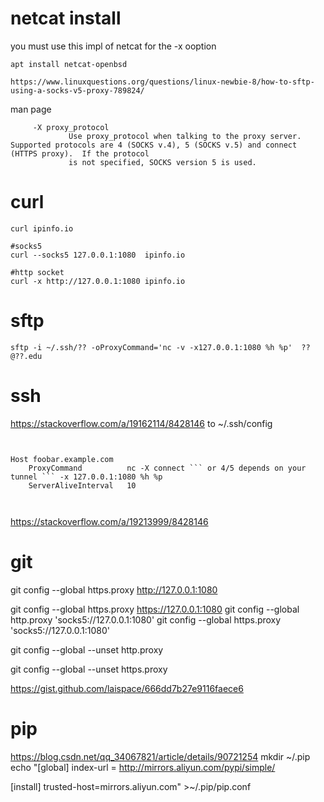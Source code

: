# netcat install 
you must use this impl of netcat for the -x ooption
```
apt install netcat-openbsd

https://www.linuxquestions.org/questions/linux-newbie-8/how-to-sftp-using-a-socks-v5-proxy-789824/
```

man page
```
     -X proxy_protocol
             Use proxy_protocol when talking to the proxy server.  Supported protocols are 4 (SOCKS v.4), 5 (SOCKS v.5) and connect (HTTPS proxy).  If the protocol
             is not specified, SOCKS version 5 is used.

```
# curl
```
curl ipinfo.io

#socks5
curl --socks5 127.0.0.1:1080  ipinfo.io

#http socket
curl -x http://127.0.0.1:1080 ipinfo.io
```

# sftp
```
sftp -i ~/.ssh/?? -oProxyCommand='nc -v -x127.0.0.1:1080 %h %p'  ??@??.edu
```
# ssh
https://stackoverflow.com/a/19162114/8428146
 to ~/.ssh/config
```


Host foobar.example.com
    ProxyCommand          nc -X connect ``` or 4/5 depends on your tunnel ``` -x 127.0.0.1:1080 %h %p
    ServerAliveInterval   10



```
https://stackoverflow.com/a/19213999/8428146


# git 

git config --global https.proxy http://127.0.0.1:1080
	
git config --global https.proxy https://127.0.0.1:1080
git config --global http.proxy 'socks5://127.0.0.1:1080'
git config --global https.proxy 'socks5://127.0.0.1:1080'

git config --global --unset http.proxy
	
git config --global --unset https.proxy

https://gist.github.com/laispace/666dd7b27e9116faece6

# pip
https://blog.csdn.net/qq_34067821/article/details/90721254
mkdir ~/.pip
echo "[global]
index-url = http://mirrors.aliyun.com/pypi/simple/
 
[install]
trusted-host=mirrors.aliyun.com" >~/.pip/pip.conf
